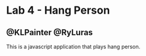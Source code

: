 # Lab 4 - Hang Person
## @KLPainter @RyLuras

This is a javascript application that plays hang person.  